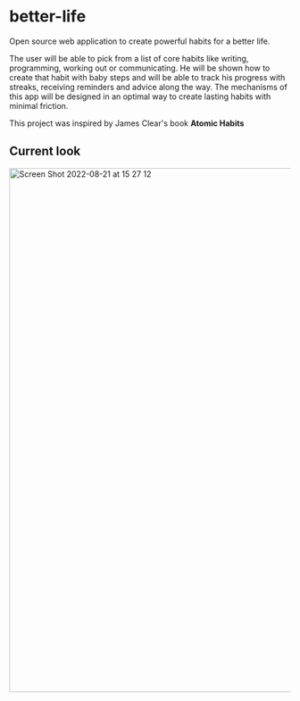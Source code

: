 # better-life
Open source web application to create powerful habits for a better life. 

The user will be able to pick from a list of core habits like writing, programming, working out or communicating. He will be shown how to create that habit with baby steps and will be able to track his progress with streaks, receiving reminders and advice along the way. The mechanisms of this app will be designed in an optimal way to create lasting habits with minimal friction. 

This project was inspired by James Clear's book **Atomic Habits**

## Current look
<img width="939" alt="Screen Shot 2022-08-21 at 15 27 12" src="https://user-images.githubusercontent.com/31353016/185793153-7c795482-7a42-4222-aad7-f9785f2aaad6.png">
